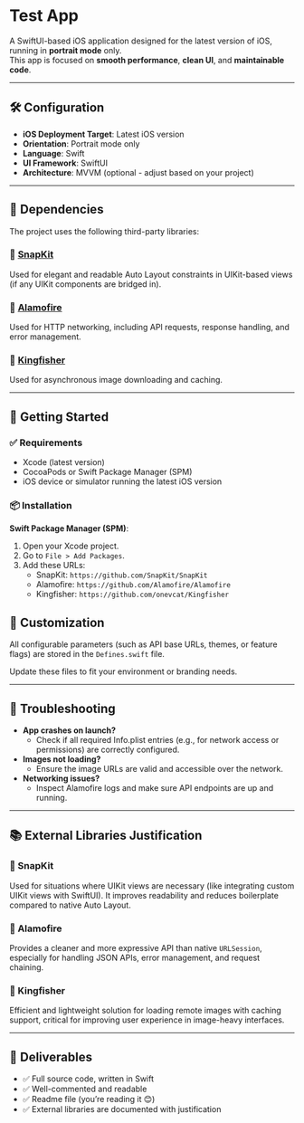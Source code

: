 # Test App

A SwiftUI-based iOS application designed for the latest version of iOS, running in **portrait mode** only.  
This app is focused on **smooth performance**, **clean UI**, and **maintainable code**.

---

## 🛠 Configuration

- **iOS Deployment Target**: Latest iOS version
- **Orientation**: Portrait mode only
- **Language**: Swift
- **UI Framework**: SwiftUI
- **Architecture**: MVVM (optional - adjust based on your project)

---

## 🧰 Dependencies

The project uses the following third-party libraries:

### 🔹 [SnapKit](https://github.com/SnapKit/SnapKit)
Used for elegant and readable Auto Layout constraints in UIKit-based views (if any UIKit components are bridged in).

### 🔹 [Alamofire](https://github.com/Alamofire/Alamofire)
Used for HTTP networking, including API requests, response handling, and error management.

### 🔹 [Kingfisher](https://github.com/onevcat/Kingfisher)
Used for asynchronous image downloading and caching.

---

## 🚀 Getting Started

### ✅ Requirements

- Xcode (latest version)
- CocoaPods or Swift Package Manager (SPM)
- iOS device or simulator running the latest iOS version

### 📦 Installation

**Swift Package Manager (SPM)**:

1. Open your Xcode project.
2. Go to `File > Add Packages`.
3. Add these URLs:
   - SnapKit: `https://github.com/SnapKit/SnapKit`
   - Alamofire: `https://github.com/Alamofire/Alamofire`
   - Kingfisher: `https://github.com/onevcat/Kingfisher`


## 🧾 Customization

All configurable parameters (such as API base URLs, themes, or feature flags) are stored in the `Defines.swift` file.

Update these files to fit your environment or branding needs.

---

## 🐞 Troubleshooting

- **App crashes on launch?**
  - Check if all required Info.plist entries (e.g., for network access or permissions) are correctly configured.
- **Images not loading?**
  - Ensure the image URLs are valid and accessible over the network.
- **Networking issues?**
  - Inspect Alamofire logs and make sure API endpoints are up and running.

---

## 📚 External Libraries Justification

### 🔹 SnapKit
Used for situations where UIKit views are necessary (like integrating custom UIKit views with SwiftUI). It improves readability and reduces boilerplate compared to native Auto Layout.

### 🔹 Alamofire
Provides a cleaner and more expressive API than native `URLSession`, especially for handling JSON APIs, error management, and request chaining.

### 🔹 Kingfisher
Efficient and lightweight solution for loading remote images with caching support, critical for improving user experience in image-heavy interfaces.

---

## 📂 Deliverables

- ✅ Full source code, written in Swift
- ✅ Well-commented and readable
- ✅ Readme file (you’re reading it 😊)
- ✅ External libraries are documented with justification

